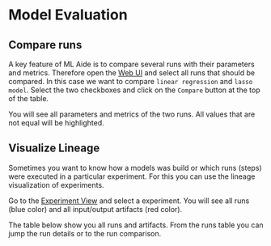 # Model Evaluation

## Compare runs
A key feature of ML Aide is to compare several runs with their parameters and metrics.
Therefore open the [Web UI](http://localhost:8880/projects/usa-housing/runs) and
select all runs that should be compared. In this case we want to compare 
`linear regression` and `lasso model`. Select the two checkboxes and click on
the `Compare` button at the top of the table.

You will see all parameters and metrics of the two runs. All values that
are not equal will be highlighted.

## Visualize Lineage
Sometimes you want to know how a models was build or which runs (steps) were executed
in a particular experiment. For this you can use the lineage visualization of experiments.

Go to the [Experiment View](http://localhost:8880/projects/usa-housing-2/experiments) and select
a experiment. You will see all runs (blue color) and all input/output artifacts (red color).

The table below show you all runs and artifacts. From the runs table you can jump the run details
or to the run comparison.